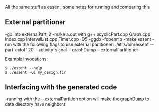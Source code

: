 All the same stuff as essent; some notes for running and comparing this

External partitioner
--------------------------------------------------------------------------------
-go into externalPart_2
-make a.out with g++ acyclicPart.cpp Graph.cpp Index.cpp IntervalList.cpp Timer.cpp -O5 -ggdb -fopenmp
-make essent
-run with the following flags to use external partitioner:
./utils/bin/essent --part-cutoff 20 --activity-signal --graphDump --externalPartitioner <file to dump graph info in> <fir file>

Example invocations:

    $ ./essent --help
    $ ./essent -O1 my_design.fir

Interfacing with the generated code
--------------------------------------------------------------------------------

-running with the --externalPartition option will make the graphDump to data directory have neighbors
